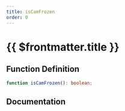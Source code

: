 ```yaml
---
title: isCamFrozen
order: 0
---
```


# {{ $frontmatter.title }}

## Function Definition

```ts
function isCamFrozen(): boolean;
```

## Documentation

<!--@include: ./parts/isCamFrozen.md-->
